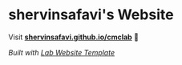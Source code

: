 
# shervinsafavi's Website

Visit **[shervinsafavi.github.io/cmclab](https://shervinsafavi.github.io/cmclab)** 🚀

_Built with [Lab Website Template](https://greene-lab.gitbook.io/lab-website-template-docs)_

